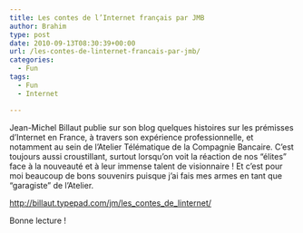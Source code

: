 ```yaml
---
title: Les contes de l’Internet français par JMB
author: Brahim
type: post
date: 2010-09-13T08:30:39+00:00
url: /les-contes-de-linternet-francais-par-jmb/
categories:
  - Fun
tags:
  - Fun
  - Internet

---
```

<p style="text-align: left;">
  Jean-Michel Billaut publie sur son blog quelques histoires sur les prémisses d&#8217;Internet en France, à travers son expérience professionnelle, et notamment au sein de l&#8217;Atelier Télématique de la Compagnie Bancaire. C&#8217;est toujours aussi croustillant, surtout lorsqu&#8217;on voit la réaction de nos &#8220;élites&#8221; face à la nouveauté et à leur immense talent de visionnaire ! Et c&#8217;est pour moi beaucoup de bons souvenirs puisque j&#8217;ai fais mes armes en tant que &#8220;garagiste&#8221; de l&#8217;Atelier.
</p>

<p style="text-align: left;">
  <a href="http://billaut.typepad.com/jm/les_contes_de_linternet/">http://billaut.typepad.com/jm/les_contes_de_linternet/</a>
</p>

<p style="text-align: left;">
  Bonne lecture !
</p>